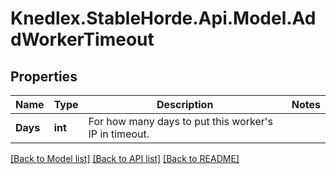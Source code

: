 # Knedlex.StableHorde.Api.Model.AddWorkerTimeout

## Properties

Name | Type | Description | Notes
------------ | ------------- | ------------- | -------------
**Days** | **int** | For how many days to put this worker&#39;s IP in timeout. | 

[[Back to Model list]](../README.md#documentation-for-models) [[Back to API list]](../README.md#documentation-for-api-endpoints) [[Back to README]](../README.md)

